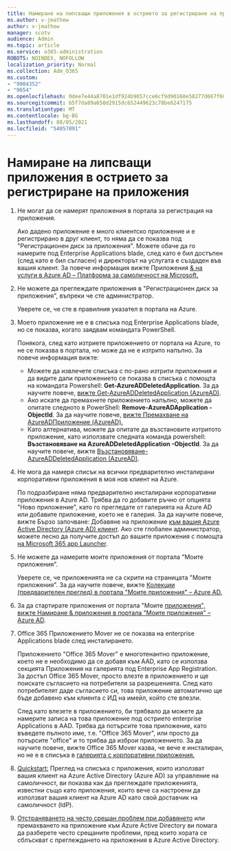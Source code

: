 ```yaml
---
title: Намиране на липсващи приложения в острието за регистриране на приложения
ms.author: v-jmathew
author: v-jmathew
manager: scotv
audience: Admin
ms.topic: article
ms.service: o365-administration
ROBOTS: NOINDEX, NOFOLLOW
localization_priority: Normal
ms.collection: Adm_O365
ms.custom:
- "9004352"
- "9654"
ms.openlocfilehash: 0dee7e44a8701e1df924b9657cce6cf9d90160e58277d667f6069a4cbcf87ce5
ms.sourcegitcommit: b5f7da89a650d2915dc652449623c78be6247175
ms.translationtype: MT
ms.contentlocale: bg-BG
ms.lasthandoff: 08/05/2021
ms.locfileid: "54057091"
---
```

# <a name="find-missing-applications-on-app-registration-blade"></a>Намиране на липсващи приложения в острието за регистриране на приложения

1. Не могат да се намерят приложения в портала за регистрация на приложения.

    Ако дадено приложение е много клиентско приложение и е регистрирано в друг клиент, то няма да се показва под "Регистрационен диск за приложения". Можете обаче да го намерите под Enterprise Applications blade, след като е бил достъпен (след като е бил съгласен) и директорът на услугата е създаден във вашия клиент. За повече информация вижте Приложения [& на услуги в Azure AD – Платформа за самоличност на Microsoft.](https://docs.microsoft.com/azure/active-directory/develop/app-objects-and-service-principals)
2. Не можете да преглеждате приложения в "Регистрационен диск за приложения", въпреки че сте администратор.

    Уверете се, че сте в правилния указател в портала на Azure.
3. Моето приложение не е в списъка под Enterprise Applications blade, но се показва, когато заядвам командата PowerShell.

    Понякога, след като изтриете приложението от портала на Azure, то не се показва в портала, но може да не е изтрито напълно. За повече информация вижте:
    - Можете да извлечете списъка с по-рано изтрити приложения и да видите дали приложението се показва в списъка с помощта на командата Powershell: **Get-AzureADDeletedApplication**. За да научите повече, [вижте Get-AzureADDeletedApplication (AzureAD)](https://docs.microsoft.com/powershell/module/azuread/get-azureaddeletedapplication).
    - Ако искате да премахнете приложението напълно, можете да опитате следното в PowerShell: **Remove-AzureADApplication -ObjectId**. За да научите повече, [вижте Премахване на AzureADПриложение (AzureAD).](https://docs.microsoft.com/powershell/module/azuread/remove-azureadapplication)
    - Като алтернатива, можете да опитате да възстановите изтритото приложение, като използвате следната команда powershell: **Възстановяване на AzureADDeletedApplication -ObjectId**. За да научите повече, вижте [Възстановяване-AzureADDeletedApplication (AzureAD)](https://docs.microsoft.com/powershell/module/azuread/restore-azureaddeletedapplication).
4. Не мога да намеря списък на всички предварително инсталирани корпоративни приложения в моя нов клиент на Azure.

    По подразбиране няма предварително инсталирани корпоративни приложения в Azure AD. Трябва да го добавите ръчно от опцията "Ново приложение", като го прегледате от галерията на Azure AD или добавите приложение, което не е галерия. За да научите повече, вижте Бързо започване: Добавяне на приложение [към вашия Azure Active Directory (Azure AD) клиент](https://docs.microsoft.com/azure/active-directory/manage-apps/add-application-portal).
    Ако сте глобален администратор, можете лесно да получите достъп до вашите приложения с помощта [на Microsoft 365 app Launcher](https://docs.microsoft.com/microsoft-365/admin/manage/customize-the-app-launcher).
5. Не можете да намерите моите приложения от портала "Моите приложения".

    Уверете се, че приложенията не са скрити на страницата "Моите приложения". За да научите повече, вижте [Колекции (предварителен преглед) в портала "Моите приложения" – Azure AD.](https://docs.microsoft.com/azure/active-directory/user-help/my-apps-portal-user-collections)
6. За да стартирате приложения от портала "Моите [приложения", вижте Намиране & приложения в портала "Моите приложения" – Azure AD](https://docs.microsoft.com/azure/active-directory/user-help/my-apps-portal-end-user-access).
7. Office 365 Приложението Mover не се показва на enterprise Applications blade след инсталирането.

    Приложението "Office 365 Mover" е многотенантно приложение, което не е необходимо да се добавя към AAD, като се използва секцията Приложения на галерията под Enterprise App Registration. За достъп Office 365 Mover, просто влезте в приложението и ще поискате съгласието на потребителя за разрешенията. След като потребителят даде съгласието си, това приложение автоматично ще бъде добавено към клиента с ИД на имейл, който сте влезли.

    След като влезете в приложението, би трябвало да можете да намерите записа на това приложение под острието enterprise Applications в AAD. Трябва да потърсите това приложение, като въведете пълното име, т.е. "Office 365 Mover", или просто да потърсите "office" и то трябва да изброи приложението. За да научите повече, вижте Office 365 Mover казва, че вече е инсталиран, но не е в списъка в [галерията с корпоративни приложения.](https://docs.microsoft.com/answers/questions/30186/office-365-mover-says-its-already-installed-but-it.html)
8. [Quickstart:](https://docs.microsoft.com/azure/active-directory/manage-apps/view-applications-portal) Преглед на списъка с приложения, които използват вашия клиент на Azure Active Directory (Azure AD) за управление на самоличност, ви показва как да преглеждате приложенията, известни също като приложения, които вече са настроени да използват вашия клиент на Azure AD като свой доставчик на самоличност (IdP).
9. [Отстраняването на често срещан проблем при добавянето](https://docs.microsoft.com/azure/active-directory/manage-apps/troubleshoot-adding-apps) или премахването на приложение към Azure Active Directory ви помага да разберете често срещаните проблеми, пред които хората се сблъскват с преглеждането на приложения в Azure Active Directory.
